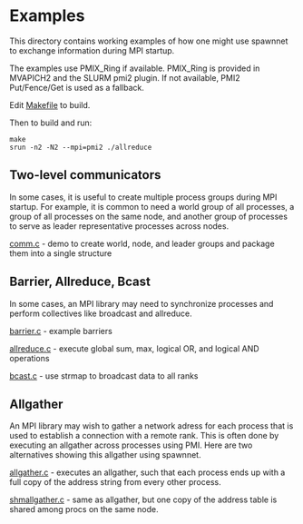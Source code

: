 # Examples
This directory contains working examples of how one might use spawnnet
to exchange information during MPI startup.

The examples use PMIX_Ring if available.
PMIX_Ring is provided in MVAPICH2 and the SLURM pmi2 plugin.
If not available, PMI2 Put/Fence/Get is used as a fallback.

Edit [Makefile](Makefile) to build.

Then to build and run:

````
make
srun -n2 -N2 --mpi=pmi2 ./allreduce
````

## Two-level communicators
In some cases, it is useful to create multiple process groups during MPI startup.
For example, it is common to need a world group of all processes,
a group of all processes on the same node,
and another group of processes to serve as leader representative processes across nodes.

[comm.c](comm.c) - demo to create world, node, and leader groups and package them into a single structure

## Barrier, Allreduce, Bcast
In some cases, an MPI library may need to synchronize processes
and perform collectives like broadcast and allreduce.

[barrier.c](barrier.c) - example barriers

[allreduce.c](allreduce.c) - execute global sum, max, logical OR, and logical AND operations

[bcast.c](bcast.c) - use strmap to broadcast data to all ranks

## Allgather
An MPI library may wish to gather a network adress for each process
that is used to establish a connection with a remote rank.
This is often done by executing an allgather across processes using PMI.
Here are two alternatives showing this allgather using spawnnet.

[allgather.c](allgather.c) - executes an allgather, such that each process ends up
with a full copy of the address string from every other process.

[shmallgather.c](shmallgather.c) - same as allgather, but one copy of the address
table is shared among procs on the same node.
